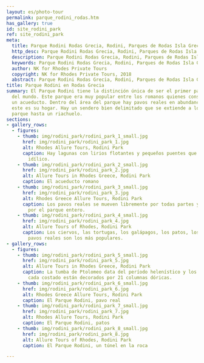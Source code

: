 ```yaml
---
layout: es/photo-tour
permalink: parque_rodini_rodas.htm
has_gallery: true
id: site_rodini_park
ref: site_rodini_park
meta:
  title: Parque Rodini Rodas Grecia, Rodini, Parques de Rodas Isla Grecia
  http_desc: Parque Rodini Rodas Grecia, Rodini, Parques de Rodas Isla Grecia
  description: Parque Rodini Rodas Grecia, Rodini, Parques de Rodas Isla Grecia
  keywords: Parque Rodini Rodas Grecia, Rodini, Parques de Rodas Isla Grecia
  author: NK for Rhodes Private Tours
  copyright: NK for Rhodes Private Tours, 2018
  abstract: Parque Rodini Rodas Grecia, Rodini, Parques de Rodas Isla Grecia
title: Parque Rodini en Rodas Grecia
summary: El Parque Rodini tiene la distinción única de ser el primer parque ajardinado
  del mundo. Este parque era muy popular entre los romanos quienes construyeron ahí
  un acueducto. Dentro del área del parque hay pavos reales en abundancia puesto que
  este es su hogar. Hay un sendero bien delimitado que se extiende a lo largo del
  parque hasta un riachuelo.
sections:
- gallery_rows:
  - figures:
    - thumb: img/rodini_park/rodini_park_1_small.jpg
      href: img/rodini_park/rodini_park_1.jpg
      alt: Rhodes Allure Tours, Rodini Park
      caption: Hay lagunas con lirios flotantes y pequeños puentes que forman un paisaje
        idílico.
    - thumb: img/rodini_park/rodini_park_2_small.jpg
      href: img/rodini_park/rodini_park_2.jpg
      alt: Allure Tours in Rhodes Greece, Rodini Park
      caption: El acueducto romano
    - thumb: img/rodini_park/rodini_park_3_small.jpg
      href: img/rodini_park/rodini_park_3.jpg
      alt: Rhodes Greece Allure Tours, Rodini Park
      caption: Los pavos reales se mueven libremente por todas partes y se pasean
        por el parque entero.
    - thumb: img/rodini_park/rodini_park_4_small.jpg
      href: img/rodini_park/rodini_park_4.jpg
      alt: Allure Tours of Rhodes, Rodini Park
      caption: Los ciervos, las tortugas, los galápagos, los patos, los cisnes y los
        pavos reales son los más populares.
- gallery_rows:
  - figures:
    - thumb: img/rodini_park/rodini_park_5_small.jpg
      href: img/rodini_park/rodini_park_5.jpg
      alt: Allure Tours in Rhodes Greece, Rodini Park
      caption: La tumba de Ptolomeo data del período helenístico y los extremos de
        cada costado están decorados por 21 columnas dóricas.
    - thumb: img/rodini_park/rodini_park_6_small.jpg
      href: img/rodini_park/rodini_park_6.jpg
      alt: Rhodes Greece Allure Tours, Rodini Park
      caption: El Parque Rodini, pavo real
    - thumb: img/rodini_park/rodini_park_7_small.jpg
      href: img/rodini_park/rodini_park_7.jpg
      alt: Rhodes Allure Tours, Rodini Park
      caption: El Parque Rodini, patos
    - thumb: img/rodini_park/rodini_park_8_small.jpg
      href: img/rodini_park/rodini_park_8.jpg
      alt: Allure Tours of Rhodes, Rodini Park
      caption: El Parque Rodini, un túnel en la roca

---
```

